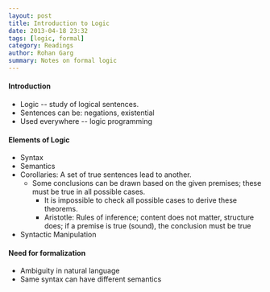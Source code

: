 ```yaml
---
layout: post
title: Introduction to Logic
date: 2013-04-18 23:32
tags: [logic, formal]
category: Readings
author: Rohan Garg
summary: Notes on formal logic
---
```


#### Introduction
 * Logic -- study of logical sentences.
 * Sentences can be: negations, existential
 * Used everywhere -- logic programming

#### Elements of Logic
 * Syntax
 * Semantics
 * Corollaries: A set of true sentences lead to another.
    - Some conclusions can be drawn based on the given premises; these must be true in all possible cases.
      + It is impossible to check all possible cases to derive these theorems.
      + Aristotle: Rules of inference; content does not matter, structure does; if a premise is true (sound), the conclusion must be true
 * Syntactic Manipulation

#### Need for formalization
 * Ambiguity in natural language
 * Same syntax can have different semantics
